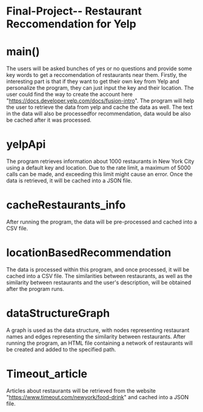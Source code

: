 # Final-Project-- Restaurant Reccomendation for Yelp
# main()
The users will be asked bunches of yes or no questions and provide some key words to get a reccomendation of restaurants near them. Firstly, the interesting part is that if they want to get their own key from Yelp and personalize the program, they can just input the key and their location. The user could find the way to create the account here "https://docs.developer.yelp.com/docs/fusion-intro". The program will help the user to retrieve the data from yelp and cache the data as well. The text in the data will also be processedfor recommendation, data would be also be cached after it was processed.

# yelpApi
The program retrieves information about 1000 restaurants in New York City using a default key and location. Due to the rate limit, a maximum of 5000 calls can be made, and exceeding this limit might cause an error. Once the data is retrieved, it will be cached into a JSON file.

# cacheRestaurants_info
After running the program, the data will be pre-processed and cached into a CSV file.

# locationBasedRecommendation
The data is processed within this program, and once processed, it will be cached into a CSV file. The similarities between restaurants, as well as the similarity between restaurants and the user's description, will be obtained after the program runs.

# dataStructureGraph
A graph is used as the data structure, with nodes representing restaurant names and edges representing the similarity between restaurants. After running the program, an HTML file containing a network of restaurants will be created and added to the specified path.

# Timeout_article
Articles about restaurants will be retrieved from the website "https://www.timeout.com/newyork/food-drink" and cached into a JSON file.




